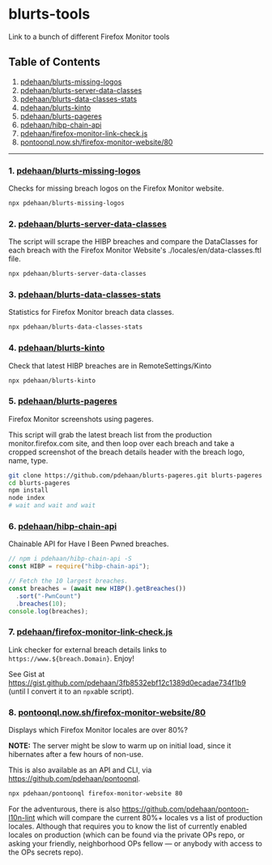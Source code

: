 # blurts-tools

Link to a bunch of different Firefox Monitor tools

## Table of Contents

1. [pdehaan/blurts-missing-logos](#1-pdehaanblurts-missing-logos)
1. [pdehaan/blurts-server-data-classes](#2-pdehaanblurts-server-data-classes)
1. [pdehaan/blurts-data-classes-stats](#3-pdehaanblurts-data-classes-stats)
1. [pdehaan/blurts-kinto](#4-pdehaanblurts-kinto)
1. [pdehaan/blurts-pageres](#5-pdehaanblurts-pageres)
1. [pdehaan/hibp-chain-api](#6-pdehaanhibp-chain-api)
1. [pdehaan/firefox-monitor-link-check.js](#7-pdehaanfirefox-monitor-link-checkjs)
1. [pontoonql.now.sh/firefox-monitor-website/80](#8-pontoonqlnowshfirefox-monitor-website80)

---

### 1. [pdehaan/blurts-missing-logos](https://github.com/pdehaan/blurts-missing-logos)

Checks for missing breach logos on the Firefox Monitor website.

```sh
npx pdehaan/blurts-missing-logos
```

### 2. [pdehaan/blurts-server-data-classes](https://github.com/pdehaan/blurts-server-data-classes)

The script will scrape the HIBP breaches and compare the DataClasses for each breach with the Firefox Monitor Website's ./locales/en/data-classes.ftl file.

```sh
npx pdehaan/blurts-server-data-classes
```

### 3. [pdehaan/blurts-data-classes-stats](https://github.com/pdehaan/blurts-data-classes-stats)

Statistics for Firefox Monitor breach data classes.

```sh
npx pdehaan/blurts-data-classes-stats
```

### 4. [pdehaan/blurts-kinto](https://github.com/pdehaan/blurts-kinto)

Check that latest HIBP breaches are in RemoteSettings/Kinto

```sh
npx pdehaan/blurts-kinto
```

### 5. [pdehaan/blurts-pageres](https://github.com/pdehaan/blurts-pageres)

Firefox Monitor screenshots using pageres.

This script will grab the latest breach list from the production monitor.firefox.com site, and then loop over each breach and take a cropped screenshot of the breach details header with the breach logo, name, type.

```sh
git clone https://github.com/pdehaan/blurts-pageres.git blurts-pageres
cd blurts-pageres
npm install
node index
# wait and wait and wait
```

### 6. [pdehaan/hibp-chain-api](https://github.com/pdehaan/hibp-chain-api)

Chainable API for Have I Been Pwned breaches.

```js
// npm i pdehaan/hibp-chain-api -S
const HIBP = require("hibp-chain-api");

// Fetch the 10 largest breaches.
const breaches = (await new HIBP().getBreaches())
  .sort("-PwnCount")
  .breaches(10);
console.log(breaches);
```

### 7. [pdehaan/firefox-monitor-link-check.js](https://gist.github.com/pdehaan/3fb8532ebf12c1389d0ecadae734f1b9)

Link checker for external breach details links to `https://www.${breach.Domain}`. Enjoy!

See Gist at https://gist.github.com/pdehaan/3fb8532ebf12c1389d0ecadae734f1b9 (until I convert it to an `npx`able script).

### 8. [pontoonql.now.sh/firefox-monitor-website/80](https://pontoonql.now.sh/firefox-monitor-website/80)

Displays which Firefox Monitor locales are over 80%?

**NOTE:** The server might be slow to warm up on initial load, since it hibernates after a few hours of non-use.

This is also available as an API and CLI, via https://github.com/pdehaan/pontoonql.

```sh
npx pdehaan/pontoonql firefox-monitor-website 80
```

For the adventurous, there is also https://github.com/pdehaan/pontoon-l10n-lint which will compare the current 80%+ locales vs a list of production locales. Although that requires you to know the list of currently enabled locales on production (which can be found via the private OPs repo, or asking your friendly, neighborhood OPs fellow &mdash; or anybody with access to the OPs secrets repo).
